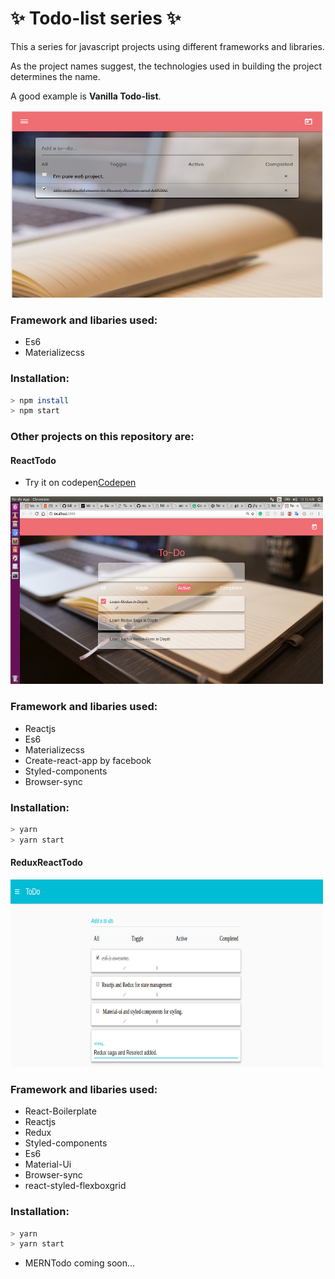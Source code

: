 # **:sparkles: Todo-list series :sparkles:**

This a series for javascript projects using different frameworks and libraries.

As the project names suggest, the technologies used in building the project determines the name.

A good example is **Vanilla Todo-list**.

<img src="./screenshots/vanillaJsToDo.png" width="500" height="300" alt="vanilla Todo-list">

### Framework and libaries used:
* Es6
* Materializecss

### Installation:

```bash
> npm install
> npm start
```

### Other projects on this repository are:

#### **ReactTodo**
* Try it on codepen[Codepen](http://cdpn.io/v/VpaEGo)

<img src="./screenshots/ReactTodo.png" width="500" height="300" alt="React Todo-list">

### Framework and libaries used:
* Reactjs
* Es6
* Materializecss
* Create-react-app by facebook
* Styled-components
* Browser-sync

### Installation:

```bash
> yarn
> yarn start
```

#### **ReduxReactTodo**

<img src="./screenshots/ReduxReactToDo.png" width="500" height="300" alt="React Todo-list">

### Framework and libaries used:
* React-Boilerplate
* Reactjs
* Redux
* Styled-components
* Es6
* Material-Ui
* Browser-sync
* react-styled-flexboxgrid

### Installation:

```bash
> yarn
> yarn start
```

* MERNTodo coming soon...


